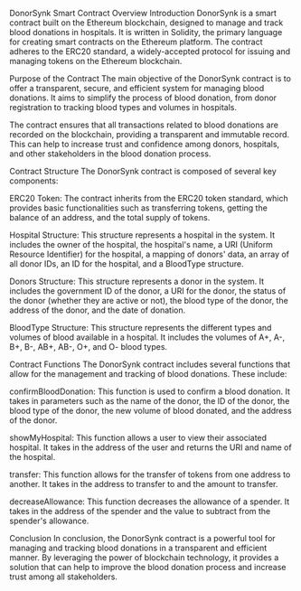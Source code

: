 DonorSynk Smart Contract Overview
Introduction
DonorSynk is a smart contract built on the Ethereum blockchain, designed to manage and track blood donations in hospitals. It is written in Solidity, the primary language for creating smart contracts on the Ethereum platform. The contract adheres to the ERC20 standard, a widely-accepted protocol for issuing and managing tokens on the Ethereum blockchain.

Purpose of the Contract
The main objective of the DonorSynk contract is to offer a transparent, secure, and efficient system for managing blood donations. It aims to simplify the process of blood donation, from donor registration to tracking blood types and volumes in hospitals.

The contract ensures that all transactions related to blood donations are recorded on the blockchain, providing a transparent and immutable record. This can help to increase trust and confidence among donors, hospitals, and other stakeholders in the blood donation process.

Contract Structure
The DonorSynk contract is composed of several key components:

ERC20 Token: The contract inherits from the ERC20 token standard, which provides basic functionalities such as transferring tokens, getting the balance of an address, and the total supply of tokens.

Hospital Structure: This structure represents a hospital in the system. It includes the owner of the hospital, the hospital's name, a URI (Uniform Resource Identifier) for the hospital, a mapping of donors' data, an array of all donor IDs, an ID for the hospital, and a BloodType structure.

Donors Structure: This structure represents a donor in the system. It includes the government ID of the donor, a URI for the donor, the status of the donor (whether they are active or not), the blood type of the donor, the address of the donor, and the date of donation.

BloodType Structure: This structure represents the different types and volumes of blood available in a hospital. It includes the volumes of A+, A-, B+, B-, AB+, AB-, O+, and O- blood types.

Contract Functions
The DonorSynk contract includes several functions that allow for the management and tracking of blood donations. These include:

confirmBloodDonation: This function is used to confirm a blood donation. It takes in parameters such as the name of the donor, the ID of the donor, the blood type of the donor, the new volume of blood donated, and the address of the donor.

showMyHospital: This function allows a user to view their associated hospital. It takes in the address of the user and returns the URI and name of the hospital.

transfer: This function allows for the transfer of tokens from one address to another. It takes in the address to transfer to and the amount to transfer.

decreaseAllowance: This function decreases the allowance of a spender. It takes in the address of the spender and the value to subtract from the spender's allowance.

Conclusion
In conclusion, the DonorSynk contract is a powerful tool for managing and tracking blood donations in a transparent and efficient manner. By leveraging the power of blockchain technology, it provides a solution that can help to improve the blood donation process and increase trust among all stakeholders.

